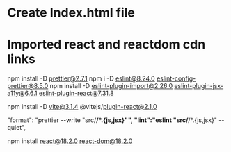 # Create Index.html file
# Imported react and reactdom cdn links


npm install -D prettier@2.7.1
npm i -D  eslint@8.24.0 eslint-config-prettier@8.5.0
 npm install -D eslint-plugin-import@2.26.0 eslint-plugin-jsx-a11y@6.6.1 eslint-plugin-react@7.31.8

 npm install -D  vite@3.1.4 @vitejs/plugin-react@2.1.0

"format": "prettier --write \"src/**/*.{js,jsx}\"",
"lint":"eslint \"src/**/*.{js,jsx}\" --quiet",

npm install react@18.2.0 react-dom@18.2.0
